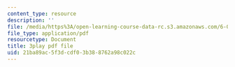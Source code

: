 ```yaml
---
content_type: resource
description: ''
file: /media/https%3A/open-learning-course-data-rc.s3.amazonaws.com/6-004-computation-structures-spring-2017/21ba89ac5f3dcdf03b388762a98c022c_cVEj5p9GiBA.pdf
file_type: application/pdf
resourcetype: Document
title: 3play pdf file
uid: 21ba89ac-5f3d-cdf0-3b38-8762a98c022c
---
```

